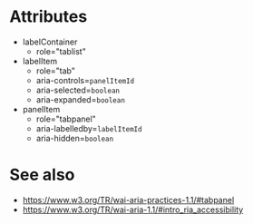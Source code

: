 # Attributes
- labelContainer
	- role="tablist"
- labelItem
	- role="tab"
	- aria-controls=`panelItemId`
	- aria-selected=`boolean`
	- aria-expanded=`boolean`
- panelItem
	- role="tabpanel"
	- aria-labelledby=`labelItemId`
	- aria-hidden=`boolean`

# See also
- https://www.w3.org/TR/wai-aria-practices-1.1/#tabpanel
- https://www.w3.org/TR/wai-aria-1.1/#intro_ria_accessibility
